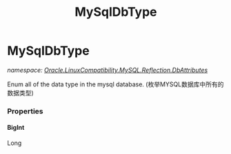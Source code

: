﻿---
title: MySqlDbType
---

# MySqlDbType
_namespace: [Oracle.LinuxCompatibility.MySQL.Reflection.DbAttributes](N-Oracle.LinuxCompatibility.MySQL.Reflection.DbAttributes.html)_

Enum all of the data type in the mysql database.
 (枚举MYSQL数据库中所有的数据类型)




### Properties

#### BigInt
Long
